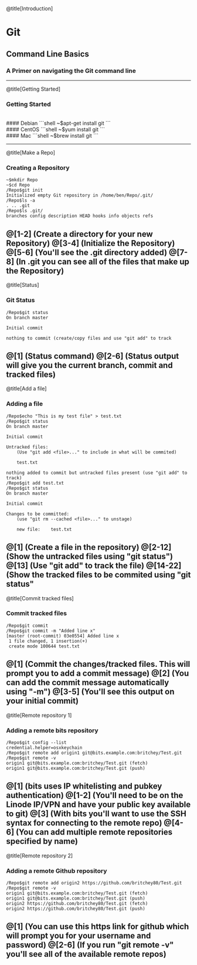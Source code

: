 @title[Introduction]

# Git
## <span class="gold">Command Line Basics</span>

### A Primer on navigating the Git command line

---
@title[Getting Started]
### Getting Started
<br>
#### Debian
```shell
~$apt-get install git
```
<br>
#### CentOS
```shell
~$yum install git
```
<br>
#### Mac
```shell
~$brew install git
```

---
@title[Make a Repo]

### Creating a Repository

```shell
~$mkdir Repo
~$cd Repo
/Repo$git init
Initialized empty Git repository in /home/ben/Repo/.git/
/Repo$ls -a
. .. .git
/Repo$ls .git/
branches config description HEAD hooks info objects refs
```

@[1-2] (Create a directory for your new Repository)
@[3-4] (Initialize the Repository)
@[5-6] (You'll see the .git directory added)
@[7-8] (In .git you can see all of the files that make up the Repository)
---
@title[Status]
### Git Status

```shell
/Repo$git status
On branch master

Initial commit

nothing to commit (create/copy files and use "git add" to track
```
@[1] (Status command)
@[2-6] (Status output will give you the current branch, commit and tracked files)
---
@title[Add a file]

### Adding a file

```shell
/Repo$echo "This is my test file" > test.txt
/Repo$git status
On branch master

Initial commit

Untracked files:
    (Use "git add <file>..." to include in what will be commited)

	test.txt

nothing added to commit but untracked files present (use "git add" to track)
/Repo$git add test.txt
/Repo$git status
On branch master

Initial commit

Changes to be committed:
    (use "git rm --cached <file>..." to unstage)

	new file:    test.txt
```
@[1] (Create a file in the repository)
@[2-12] (Show the untracked files using "git status")
@[13] (Use "git add" to track the file)
@[14-22] (Show the tracked files to be commited using "git status"
---
@title[Commit tracked files]
### Commit tracked files

```shell
/Repo$git commit 
/Repo$git commit -m "Added line x"
[master (root-commit) 03e0554] Added line x
 1 file changed, 1 insertion(+)
 create mode 100644 test.txt
```
@[1] (Commit the changes/tracked files. This will prompt you to add a commit message)
@[2] (You can add the commit message automatically using "-m")
@[3-5] (You'll see this output on your initial commit)
---
@title[Remote repository 1]
### Adding a remote <span class="gold">bits</span> repository

```shell
/Repo$git config --list
credential.helper=osxkeychain
/Repo$git remote add origin1 git@bits.example.com:britchey/Test.git
/Repo$git remote -v
origin1 git@bits.example.com:britchey/Test.git (fetch)
origin1 git@bits.example.com:britchey/Test.git (push)
```
@[1] (bits uses IP whitelisting and pubkey authentication)
@[1-2] (You'll need to be on the Linode IP/VPN and have your public key available to git)
@[3] (With bits you'll want to use the SSH syntax for connecting to the remote repo)
@[4-6] (You can add multiple remote repositories specified by name)
---
@title[Remote repository 2]
### Adding a remote <span class="gold">Github</span> repository

```shell
/Repo$git remote add origin2 https://github.com/britchey80/Test.git
/Repo$git remote -v
origin1 git@bits.example.com:britchey/Test.git (fetch)
origin1 git@bits.example.com:britchey/Test.git (push)
origin2 https://github.com/britchey80/Test.git (fetch)
origin2 https://github.com/britchey80/Test.git (push)
```
@[1] (You can use this https link for github which will prompt you for your username and password)
@[2-6] (If you run "git remote -v" you'll see all of the available remote repos)
---

